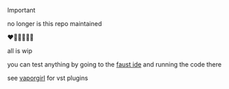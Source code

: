 > [!IMPORTANT]  
> no longer is this repo maintained

❤️🧡💛💚💙💜

all is wip

you can test anything by going to the [faust ide](https://faustide.grame.fr/) and running the code there

see [vaporgirl](https://github.com/tomara-x/vaporgirl) for vst plugins
